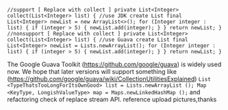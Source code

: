 
`
//support [ Replace with collect ]
private List<Integer> collect(List<Integer> list) {
        //use JDK create List
        final List<Integer> newList = new ArrayList<>();
        for (Integer integer : list) {
            if (integer > 5) {
                newList.add(integer);
            }
        }
        return newList;
    }
`
`
//nonsupport [ Replace with collect ]
private List<Integer> collect(List<Integer> list) {
        //use Guava create List
        final List<Integer> newList = Lists.newArrayList();
        for (Integer integer : list) {
            if (integer > 5) {
                newList.add(integer);
            }
        }
        return newList;
    }
`

The Google Guava Toolkit (https://github.com/google/guava) is widely used now.
We hope that later versions will support something like (https://github.com/google/guava/wiki/CollectionUtilitiesExplained)
`
List <TypeThatsTooLongForItsOwnGood> list = Lists.newArrayList ();
Map <KeyType, LongishValueType> map = Maps.newLinkedHashMap ();
`
and refactoring check of replace stream API.
reference upload pictures,thanks

